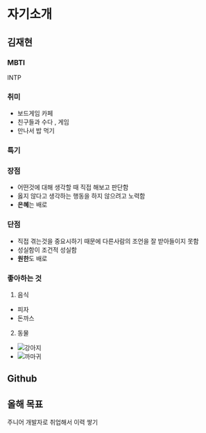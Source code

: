 # 자기소개
 
## 김재현 

### MBTI
INTP
### 취미
- 보드게임 카페
- 친구들과 수다 , 게임
- 만나서 밥 먹기
### 특기

### 장점
- 어떤것에 대해 생각할 때 직접 해보고 판단함
- 옳지 않다고 생각하는 행동을 하지 않으려고 노력함
- **은혜**는 배로
### 단점
- 직접 겪는것을 중요시하기 때문에 다른사람의 조언을 잘 받아들이지 못함
- 성실함이 조건적 성실함
- **원한**도 배로
### 좋아하는 것
 1. 음식
 - 피자
 - 돈까스
 2. 동물
  - ![강아지](https://www.gklibrarykor.com/wp-content/ffuploads/2024/08/1_%EA%B0%95%EC%95%84%EC%A7%80%EC%9D%98-%EC%8B%A0%EC%B2%B4%EC%A0%81-%ED%8A%B9%EC%A7%95.jpg)
  - ![까마귀](https://previews.123rf.com/images/bahau/bahau2105/bahau210500037/168792790-crow-raven-bird-black-bird-cartoon-flat-style-beautiful-character-of-ornithology-vector.jpg)
##  Github

## 올해 목표
주니어 개발자로 취업해서 이력 쌓기
